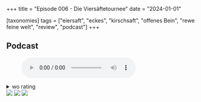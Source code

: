 +++
title = "Episode 006 - Die Viersäftetournee"
date = "2024-01-01"

[taxonomies]
tags = ["eiersaft", "eckes", "kirschsaft", "offenes Bein", "rewe feine welt", "review", "podcast"]
+++

## Podcast

<figure>
<audio controls src="/audio/podcasts/episode-006.ogg" type="audio/ogg">
</audio>
</figure>

<details>
<summary>wo rating</summary>

**Die `Kirschsaft` und `Offenes Bein` Wertungen (wie man im Podcast natürlich bereits gehört hat) sind auf einer eigenen Skala und nicht mit den anderen Wertungen zu vergleichen.**

### Björn

#### Edler Eiersaft

<img src="/img/egg.png" class="egg-rating-item" />
<img src="/img/egg.png" class="egg-rating-item" />
<img src="/img/egg.png" class="egg-rating-item" />
<img src="/img/egg.png" class="egg-rating-item" />
<img src="/img/egg.png" class="egg-rating-item" />
<img src="/img/egg.png" class="egg-rating-item" />
<img src="/img/egg.png" class="egg-rating-item" />
<img src="/img/empty-egg.png" class="egg-rating-item" />
<img src="/img/empty-egg.png" class="egg-rating-item" />
<img src="/img/empty-egg.png" class="egg-rating-item" />

#### Edler Kirschsaft

�������□□□

#### Offenes Bein

���������□

### Torben

#### Edler Eiersaft

<img src="/img/egg.png" class="egg-rating-item" />
<img src="/img/egg.png" class="egg-rating-item" />
<img src="/img/egg.png" class="egg-rating-item" />
<img src="/img/egg.png" class="egg-rating-item" />
<img src="/img/egg.png" class="egg-rating-item" />
<img src="/img/egg.png" class="egg-rating-item" />
<img src="/img/egg.png" class="egg-rating-item" />
<img src="/img/empty-egg.png" class="egg-rating-item" />
<img src="/img/empty-egg.png" class="egg-rating-item" />
<img src="/img/empty-egg.png" class="egg-rating-item" />

#### Edler Kirschsaft

��������□□

#### Offenes Bein

���������□

</details>

<img src="/img/eckes-eiersaft.jpg" />
<img src="/img/eckes-kirschsaft.jpg" />
<img src="/img/offenes-bein.jpg" />

